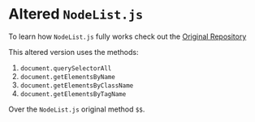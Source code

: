 # Altered `NodeList.js`

To learn how `NodeList.js` fully works check out the [Original Repository](https://github.com/eorroe/NodeList.js)

This altered version uses the methods:

1. `document.querySelectorAll`
2. `document.getElementsByName`
3. `document.getElementsByClassName`
4. `document.getElementsByTagName`

Over the `NodeList.js` original method `$$`.
